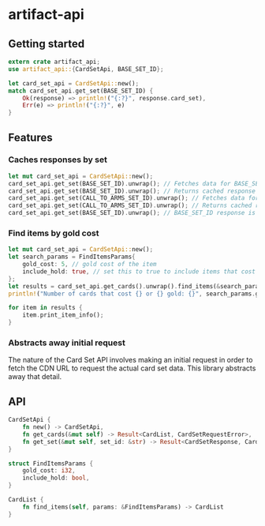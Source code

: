 # artifact-api


## Getting started

````rust
extern crate artifact_api;
use artifact_api::{CardSetApi, BASE_SET_ID};

let card_set_api = CardSetApi::new();
match card_set_api.get_set(BASE_SET_ID) {
	Ok(response) => println!("{:?}", response.card_set),
	Err(e) => println!("{:?}", e)
}
````

## Features

### Caches responses by set

````rust
let mut card_set_api = CardSetApi::new();
card_set_api.get_set(BASE_SET_ID).unwrap(); // Fetches data for BASE_SET_ID from server
card_set_api.get_set(BASE_SET_ID).unwrap(); // Returns cached response for BASE_SET_ID
card_set_api.get_set(CALL_TO_ARMS_SET_ID).unwrap(); // Fetches data for CALL_TO_ARMS_SET_ID from server
card_set_api.get_set(CALL_TO_ARMS_SET_ID).unwrap(); // Returns cached response for CALL_TO_ARMS_SET_ID
card_set_api.get_set(BASE_SET_ID).unwrap(); // BASE_SET_ID response is still cached
````

### Find items by gold cost

````rust
let mut card_set_api = CardSetApi::new();
let search_params = FindItemsParams{
	gold_cost: 5, // gold cost of the item
	include_hold: true, // set this to true to include items that cost 1 less than the gold_cost param
};
let results = card_set_api.get_cards().unwrap().find_items(&search_params);
println!("Number of cards that cost {} or {} gold: {}", search_params.gold_cost, search_params.gold_cost - 1, results.len());

for item in results {
	item.print_item_info();
}
````

### Abstracts away initial request

The nature of the Card Set API involves making an initial request in order to fetch the CDN URL to request the actual card set data. This library abstracts away that detail.


## API

````rust
CardSetApi {
	fn new() -> CardSetApi,
	fn get_cards(&mut self) -> Result<CardList, CardSetRequestError>,
	fn get_set(&mut self, set_id: &str) -> Result<CardSetResponse, CardSetRequestError>,
}

struct FindItemsParams {
	gold_cost: i32,
	include_hold: bool,
}

CardList {
	fn find_items(self, params: &FindItemsParams) -> CardList
}
````